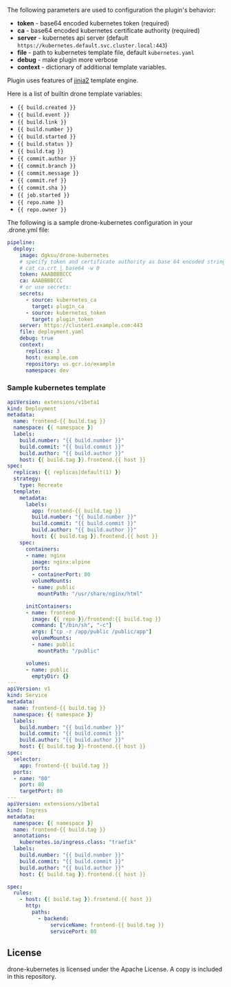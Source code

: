 

The following parameters are used to configuration the plugin's behavior:

* **token** - base64 encoded kubernetes token (required)
* **ca** - base64 encoded kubernetes certificate authority (required)
* **server** - kubernetes api server (default `https://kubernetes.default.svc.cluster.local:443`)
* **file** - path to kubernetes template file, default `kubernetes.yaml`
* **debug** - make plugin more verbose
* **context** - dictionary of additional template variables.

Plugin uses features of [jinja2](http://jinja.pocoo.org/docs/2.9/templates/) template engine.

Here is a list of builtin drone template variables:
* `{{ build.created }}` 
* `{{ build.event }}`
* `{{ build.link }}`
* `{{ build.number }}` 
* `{{ build.started }}`
* `{{ build.status }}` 
* `{{ build.tag }}`
* `{{ commit.author }}` 
* `{{ commit.branch }}`
* `{{ commit.message }}` 
* `{{ commit.ref }}`
* `{{ commit.sha }}`
* `{{ job.started }}` 
* `{{ repo.name }}`
* `{{ repo.owner }}` 

The following is a sample drone-kubernetes configuration in your 
.drone.yml file:

```yaml
pipeline:
  deploy:
    image: dgksu/drone-kubernetes
    # specify token and certificate authority as base 64 encoded strings:
    # cat ca.crt | base64 -w 0
    token: AAABBBBCCC
    ca: AAABBBBCCC
    # or use secrets:
    secrets:
      - source: kubernetes_ca
        target: plugin_ca
      - source: kubernetes_token
        target: plugin_token
    server: https://cluster1.example.com:443
    file: deployment.yaml 
    debug: true 
    context:
      replicas: 3
      host: example.com
      repository: us.gcr.io/example
      namespace: dev
```


### Sample kubernetes template

```yaml
apiVersion: extensions/v1beta1
kind: Deployment
metadata:
  name: frontend-{{ build.tag }}
  namespace: {{ namespace }}
  labels:
    build.number: "{{ build.number }}"
    build.commit: "{{ build.commit }}"
    build.author: "{{ build.author }}"
    host: {{ build.tag }}.frontend.{{ host }}
spec:
  replicas: {{ replicas|default(1) }}
  strategy:
    type: Recreate
  template:
    metadata:
      labels:
        app: frontend-{{ build.tag }}
        build.number: "{{ build.number }}"
        build.commit: "{{ build.commit }}"
        build.author: "{{ build.author }}"
        host: {{ build.tag }}.frontend.{{ host }}
    spec:
      containers:
      - name: nginx
        image: nginx:alpine
        ports:
        - containerPort: 80
        volumeMounts:
        - name: public
          mountPath: "/usr/share/nginx/html"

      initContainers:
      - name: frontend
        image: {{ repo }}/frontend:{{ build.tag }}
        command: ["/bin/sh", "-c"]
        args: ["cp -r /app/public /public/app"]
        volumeMounts:
        - name: public
          mountPath: "/public"

      volumes:
      - name: public
        emptyDir: {}
---
apiVersion: v1
kind: Service
metadata:
  name: frontend-{{ build.tag }}
  namespace: {{ namespace }}
  labels:
    build.number: "{{ build.number }}"
    build.commit: "{{ build.commit }}"
    build.author: "{{ build.author }}"
    host: {{ build.tag }}-frontend.{{ host }}
spec:
  selector:
    app: frontend-{{ build.tag }}
  ports:
  - name: "80"
    port: 80
    targetPort: 80
---
apiVersion: extensions/v1beta1
kind: Ingress
metadata:
  namespace: {{ namespace }}
  name: frontend-{{ build.tag }}
  annotations:
    kubernetes.io/ingress.class: "traefik"
  labels:
    build.number: "{{ build.number }}"
    build.commit: "{{ build.commit }}"
    build.author: "{{ build.author }}"
    host: {{ build.tag }}.frontend.{{ host }}

spec:
  rules:
    - host: {{ build.tag }}.frontend.{{ host }}
      http:
        paths:
          - backend:
              serviceName: frontend-{{ build.tag }}
              servicePort: 80

```

License
-------

drone-kubernetes is licensed under the Apache License. A copy is included
in this repository.
